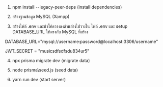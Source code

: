1. npm install --legacy-peer-deps (install dependencies)

2. สร้างฐานข้อมูล  MySQL (Xampp)

3. สร้างไฟล์ .env และนำโค้ดวางลงด้านล่างไปวางใน ไฟล์ .env และ setup DATABASE_URL ให้ตรงกับ MySQL ที่สร้าง

DATABASE_URL="mysql://username:password@localhost:3306/username"

JWT_SECRET = "musicsdfsdfsdu834ur5"

4. npx prisma migrate dev (migrate data)

5. node prisma\seed.js (seed data)

6. yarn run dev (start server)
